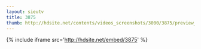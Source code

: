 ```yaml
---
layout: sieutv
title: 3875
thumb: http://hdsite.net/contents/videos_screenshots/3000/3875/preview_360p.mp4.jpg
---
```

{% include iframe src='http://hdsite.net/embed/3875' %}
 
